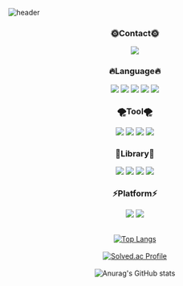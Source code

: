 ![header](https://capsule-render.vercel.app/api?type=waving&color=0:FA55B8,100:9B6FFF&height=230&text=GOATHP'S%20GIT&fontColor=FF00FF&fontSize=40)
<div align=center>
  <h3 = align=center> 🌞Contact🌞 </h3>
<img src="https://img.shields.io/badge/goathpark@gmail.com-EA4335?style=plastic&logo=Gmail&logoColor=white"> 

<div align=center>
  <h3 = align=center> 🔥Language🔥 </h3>
<img src="https://img.shields.io/badge/R-276DC3?style=plastic&logo=R&logoColor=white"> 
<img src="https://img.shields.io/badge/Java-F78C40?style=plastic&logo=OpenJDK&logoColor=white">
<img src="https://img.shields.io/badge/Python-3776AB?style=plastic&logo=Python&logoColor=white">
<img src="https://img.shields.io/badge/Python-3776AB?style=plastic&logo=Python&logoColor=white">
<img src="https://img.shields.io/badge/Swift-F05138?style=plastic&logo=Swift&logoColor=white"/>

<br>
  <h3 = align=center> 🌪Tool🌪 </h3> 
<img src="https://img.shields.io/badge/RStudio-75AADB?style=plastic&logo=RStudio&logoColor=white"> 
<img src="https://img.shields.io/badge/Eclipse-2C2255?style=plastic&logo=Eclipse&logoColor=white">
<img src="https://img.shields.io/badge/JupyterNotebook-F37626?style=plastic&logo=Jupyter&logoColor=white">   
<img src="https://img.shields.io/badge/Visual Studio Code-007ACC?style=plastic&logo=Visual Studio Code&logoColor=white"> 
  <br>  
  <h3 = align=center> 🐳Library🐳 </h3>
<img src="https://img.shields.io/badge/Selenium-402A?style=plastic&logo=Selenium&logoColor=white"> <img src="https://img.shields.io/badge/pandas-150458?style=plastic&logo=pandas&logoColor=white"> <img src="https://img.shields.io/badge/TensroFlow-FF6F00?style=plastic&logo=TensorFlow&logoColor=white"> 
<img src="https://img.shields.io/badge/PyTorch-EE4C2C?style=plastic&logo=PyTorch&logoColor=white">
<br>
  
  <h3 = align=center> ⚡Platform⚡ </h3>
<img src="https://img.shields.io/badge/Oracle-F80000?style=plastic&logo=Oracle&logoColor=white"> 

<img src="https://img.shields.io/badge/Linux-FCC624?style=plastic&logo=Linux&logoColor=white">  
<br>
<br>
  
[![Top Langs](https://github-readme-stats.vercel.app/api/top-langs/?username=GOATHP&hide_progress=false)](https://github.com/anuraghazra/github-readme-stats)  
<br>
[![Solved.ac Profile](http://mazassumnida.wtf/api/v2/generate_badge?boj=mds468)](https://solved.ac/mds468/)
<br>  
![Anurag's GitHub stats](https://github-readme-stats.vercel.app/api?username=GOATHP&show_icons=true&theme=radical)
</div>

